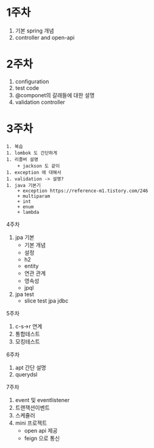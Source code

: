 # 1주차
1. 기본 spring 개념
1. controller and open-api

# 2주차
1. configuration
1. test code
1. @componet의 갈래들에 대한 설명
1. validation controller

# 3주차
    1. 복습
    1. lombok 도 간단하게
    1. 리졸버 설명
        + jackson 도 같이
    1. exception 에 대해서
    1. validation -> 설명?
    1. java 기본기
        + exception https://reference-m1.tistory.com/246
        + multiparam
        + int
        + enum
        + lambda

4주차
1. jpa 기본
    + 기본 개념
    + 설정
    + h2
    + entity
    + 연관 관계
    + 영속성
    + jpql
1. jpa test
    + slice test jpa jdbc

5주차
1. c-s->r 연계
1. 통합테스트
1. 모킹테스트


6주차
1. apt 간단 설명
1. querydsl

7주차
1. event 및 eventlistener
1. 트랜잭션이벤트
1. 스케쥴러
1. mini 프로젝트
    + open api 제공
    + feign 으로 통신
